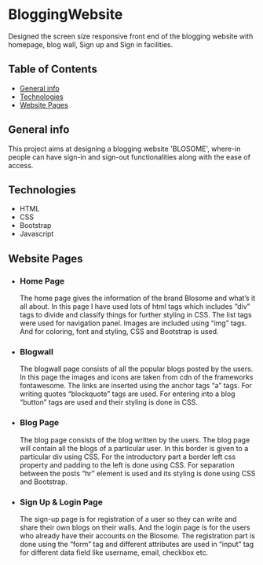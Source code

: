 # BloggingWebsite
Designed the screen size responsive front end of the blogging website with homepage, blog wall, Sign up and Sign in facilities.

## Table of Contents
* [General info](#general-info)
* [Technologies](#technologies)
* [Website Pages](#website-pages)

## General info
This project aims at designing a blogging website
'BLOSOME', where-in people can have sign-in and sign-out
functionalities along with the ease of access.

## Technologies
* HTML
* CSS
* Bootstrap
* Javascript

## Website Pages
* ### Home Page 
  The home page gives the information of the brand Blosome and what’s it all about.
  In this page I have used lots of html tags which includes “div” tags to divide and classify things for further styling in CSS. 
  The list tags were used for navigation panel. Images are included using “img” tags. And for coloring, font and styling, CSS and Bootstrap is used.

* ### Blogwall
  The blogwall page consists of all the popular blogs posted by the users.
  In this page the images and icons are taken from cdn of the frameworks fontawesome. The links are inserted using the anchor tags “a” tags.
  For writing quotes “blockquote” tags are used. For entering into a blog “button” tags are used and their styling is done in CSS.
  
* ### Blog Page
  The blog page consists of the blog written by the users. The blog page will contain all the blogs of a particular user.
  In this border is given to a particular div using CSS. For the introductory part a border left css property and padding to the left is done using CSS.
  For separation between the posts “hr” element is used and its styling is done using CSS and Bootstrap.
  
* ### Sign Up & Login Page
  The sign-up page is for registration of a user so they can write and share their own blogs on their walls.
  And the login page is for the users who already have their accounts on the Blosome.
  The registration part is done using the “form” tag and different attributes are used in “input” tag for different data field like username, email, checkbox etc.

